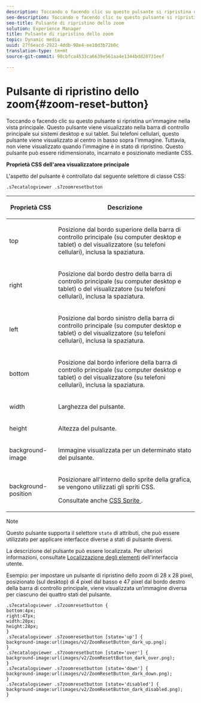 ```yaml
---
description: Toccando o facendo clic su questo pulsante si ripristina un’immagine nella vista principale. Questo pulsante viene visualizzato nella barra di controllo principale sui sistemi desktop e sui tablet. Sui telefoni cellulari, questo pulsante viene visualizzato al centro in basso sopra l'immagine. Tuttavia, non viene visualizzato quando l’immagine è in stato di ripristino. Questo pulsante può essere ridimensionato, incarnato e posizionato mediante CSS.
seo-description: Toccando o facendo clic su questo pulsante si ripristina un’immagine nella vista principale. Questo pulsante viene visualizzato nella barra di controllo principale sui sistemi desktop e sui tablet. Sui telefoni cellulari, questo pulsante viene visualizzato al centro in basso sopra l'immagine. Tuttavia, non viene visualizzato quando l’immagine è in stato di ripristino. Questo pulsante può essere ridimensionato, incarnato e posizionato mediante CSS.
seo-title: Pulsante di ripristino dello zoom
solution: Experience Manager
title: Pulsante di ripristino dello zoom
topic: Dynamic media
uuid: 27f6eacd-2922-4ddb-98e4-ee10d3b72b0c
translation-type: tm+mt
source-git-commit: 90cbfca4533ca6639e561aa4e1344bdd20731eef

---
```



# Pulsante di ripristino dello zoom{#zoom-reset-button}

Toccando o facendo clic su questo pulsante si ripristina un’immagine nella vista principale. Questo pulsante viene visualizzato nella barra di controllo principale sui sistemi desktop e sui tablet. Sui telefoni cellulari, questo pulsante viene visualizzato al centro in basso sopra l&#39;immagine. Tuttavia, non viene visualizzato quando l’immagine è in stato di ripristino. Questo pulsante può essere ridimensionato, incarnato e posizionato mediante CSS.

<!--<a id="section_061E550C1C1D4DB2BD663A898895B38C"></a>-->

**Proprietà CSS dell&#39;area visualizzatore principale**

L&#39;aspetto del pulsante è controllato dal seguente selettore di classe CSS:

`.s7ecatalogviewer .s7zoomresetbutton`

<table id="table_94EE3F5BBE4547C0B4943471CEE7EDE4"> 
 <thead> 
  <tr> 
   <th colname="col1" class="entry"> <p> Proprietà CSS </p> </th> 
   <th colname="col2" class="entry"> <p>Descrizione </p> </th> 
  </tr> 
 </thead>
 <tbody> 
  <tr> 
   <td colname="col1"> <p> <span class="codeph"> top </span> </p> </td> 
   <td colname="col2"> <p>Posizione dal bordo superiore della barra di controllo principale (su computer desktop e tablet) o del visualizzatore (su telefoni cellulari), inclusa la spaziatura. </p> </td> 
  </tr> 
  <tr> 
   <td colname="col1"> <p> <span class="codeph"> right </span> </p> </td> 
   <td colname="col2"> <p>Posizione dal bordo destro della barra di controllo principale (su computer desktop e tablet) o del visualizzatore (su telefoni cellulari), inclusa la spaziatura. </p> </td> 
  </tr> 
  <tr> 
   <td colname="col1"> <p> <span class="codeph"> left </span> </p> </td> 
   <td colname="col2"> <p>Posizione dal bordo sinistro della barra di controllo principale (su computer desktop e tablet) o del visualizzatore (su telefoni cellulari), inclusa la spaziatura. </p> </td> 
  </tr> 
  <tr> 
   <td colname="col1"> <p> <span class="codeph"> bottom </span> </p> </td> 
   <td colname="col2"> <p>Posizione dal bordo inferiore della barra di controllo principale (su computer desktop e tablet) o del visualizzatore (su telefoni cellulari), inclusa la spaziatura. </p> </td> 
  </tr> 
  <tr> 
   <td colname="col1"> <p> <span class="codeph"> width </span> </p> </td> 
   <td colname="col2"> <p>Larghezza del pulsante. </p> </td> 
  </tr> 
  <tr> 
   <td colname="col1"> <p> <span class="codeph"> height </span> </p> </td> 
   <td colname="col2"> <p>Altezza del pulsante. </p> </td> 
  </tr> 
  <tr> 
   <td colname="col1"> <p> <span class="codeph"> background-image </span> </p> </td> 
   <td colname="col2"> <p>Immagine visualizzata per un determinato stato del pulsante. </p> </td> 
  </tr> 
  <tr> 
   <td colname="col1"> <p> <span class="codeph"> background-position </span> </p> </td> 
   <td colname="col2"> <p> Posizionare all'interno dello sprite della grafica, se vengono utilizzati gli spriti CSS. </p> <p>Consultate anche <a href="../../../c-html5-s7-aem-asset-viewers/c-html5-20-ecatalog-viewer-about/c-html5-20-ecatalog-viewer-customizingviewer/c-html5-20-ecatalog-viewer-customizingviewer.md#section-9d570f95eb2443aca74c1b02f6e89aff" format="dita" scope="local"> CSS Sprite </a>. </p> </td> 
  </tr> 
 </tbody> 
</table>

>[!NOTE]
>
>Questo pulsante supporta il selettore `state` di attributi, che può essere utilizzato per applicare interfacce diverse a stati di pulsante diversi.

La descrizione del pulsante può essere localizzata. Per ulteriori informazioni, consultate [Localizzazione degli elementi](../../../c-html5-s7-aem-asset-viewers/c-html5-20-ecatalog-viewer-about/c-html5-20-ecatalog-viewer-localization.md#concept-cbfc39344c494eb7b9f6a272cff0cc74) dell&#39;interfaccia utente.

Esempio: per impostare un pulsante di ripristino dello zoom di 28 x 28 pixel, posizionato (sul desktop) di 4 pixel dal basso e 47 pixel dal bordo destro della barra di controllo principale, viene visualizzata un’immagine diversa per ciascuno dei quattro stati del pulsante.

```
.s7ecatalogviewer .s7zoomresetbutton { 
bottom:4px; 
right:47px; 
width:28px; 
height:28px; 
} 
.s7ecatalogviewer .s7zoomresetbutton [state='up'] { 
background-image:url(images/v2/ZoomResetButton_dark_up.png); 
} 
.s7ecatalogviewer .s7zoomresetbutton [state='over'] {  
background-image:url(images/v2/ZoomResettButton_dark_over.png); 
} 
.s7ecatalogviewer .s7zoomresetbutton [state='down'] {  
background-image:url(images/v2/ZoomResetButton_dark_down.png); 
} 
.s7ecatalogviewer .s7zoomresetbutton [state='disabled'] { 
background-image:url(images/v2/ZoomResetButton_dark_disabled.png); 
}
```

